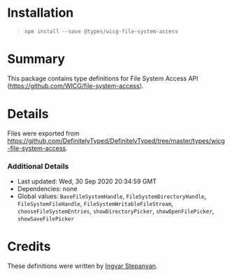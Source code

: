 # Installation
> `npm install --save @types/wicg-file-system-access`

# Summary
This package contains type definitions for File System Access API (https://github.com/WICG/file-system-access).

# Details
Files were exported from https://github.com/DefinitelyTyped/DefinitelyTyped/tree/master/types/wicg-file-system-access.

### Additional Details
 * Last updated: Wed, 30 Sep 2020 20:34:59 GMT
 * Dependencies: none
 * Global values: `BaseFileSystemHandle`, `FileSystemDirectoryHandle`, `FileSystemFileHandle`, `FileSystemWritableFileStream`, `chooseFileSystemEntries`, `showDirectoryPicker`, `showOpenFilePicker`, `showSaveFilePicker`

# Credits
These definitions were written by [Ingvar Stepanyan](https://github.com/RReverser).
